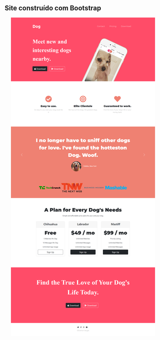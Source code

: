 ## Site construído com Bootstrap


<div align="center" width=960px; >
  <img src="images/screen.png" />
</div>
